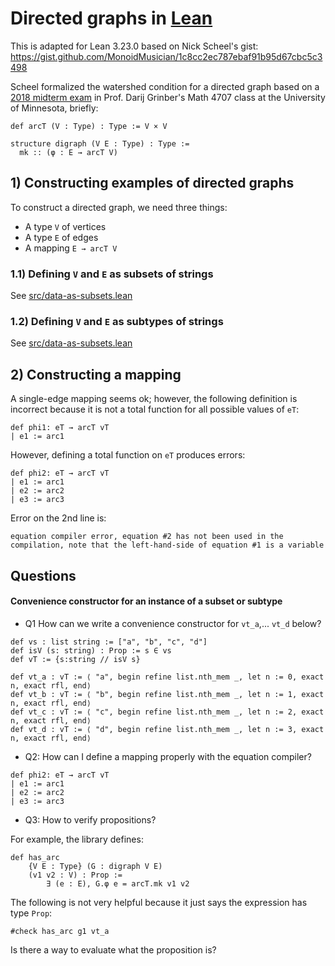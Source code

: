 # Directed graphs in [Lean](https://leanprover-community.github.io/index.html)

This is adapted for Lean 3.23.0 based on Nick Scheel's gist:
https://gist.github.com/MonoidMusician/1c8cc2ec787ebaf91b95d67cbc5c3498

Scheel formalized the watershed condition for a directed graph
based on a [2018 midterm exam](http://www-users.math.umn.edu/~dgrinber/comb2/mt3.pdf) 
in Prof. Darij Grinber's Math 4707 class at the University of Minnesota, briefly:


```lean
def arcT (V : Type) : Type := V × V

structure digraph (V E : Type) : Type :=
  mk :: (φ : E → arcT V)
```

## 1) Constructing examples of directed graphs

To construct a directed graph, we need three things:
- A type `V` of vertices
- A type `E` of edges
- A mapping `E → arcT V`

### 1.1) Defining `V` and `E` as subsets of strings

See [src/data-as-subsets.lean](src/data-as-subsets.lean)

### 1.2) Defining `V` and `E` as subtypes of strings

See [src/data-as-subsets.lean](src/data-as-subtypes.lean)

## 2) Constructing a mapping

A single-edge mapping seems ok; however, the following definition is incorrect because
it is not a total function for all possible values of `eT`:

```lean
def phi1: eT → arcT vT
| e1 := arc1
```

However, defining a total function on `eT` produces errors:

```lean
def phi2: eT → arcT vT
| e1 := arc1
| e2 := arc2
| e3 := arc3
```

Error on the 2nd line is:

```
equation compiler error, equation #2 has not been used in the compilation, note that the left-hand-side of equation #1 is a variable
```


## Questions

#### Convenience constructor for an instance of a subset or subtype 

* Q1 How can we write a convenience constructor for `vt_a`,... `vt_d` below?

```lean
def vs : list string := ["a", "b", "c", "d"]
def isV (s: string) : Prop := s ∈ vs
def vT := {s:string // isV s}

def vt_a : vT := ⟨ "a", begin refine list.nth_mem _, let n := 0, exact n, exact rfl, end⟩
def vt_b : vT := ⟨ "b", begin refine list.nth_mem _, let n := 1, exact n, exact rfl, end⟩
def vt_c : vT := ⟨ "c", begin refine list.nth_mem _, let n := 2, exact n, exact rfl, end⟩
def vt_d : vT := ⟨ "d", begin refine list.nth_mem _, let n := 3, exact n, exact rfl, end⟩
```

* Q2: How can I define a mapping properly with the equation compiler?


```lean
def phi2: eT → arcT vT
| e1 := arc1
| e2 := arc2
| e3 := arc3
```

* Q3: How to verify propositions?

For example, the library defines:

```lean
def has_arc
    {V E : Type} (G : digraph V E)
    (v1 v2 : V) : Prop :=
        ∃ (e : E), G.φ e = arcT.mk v1 v2
```

The following is not very helpful because it just says the expression has type `Prop`:

```
#check has_arc g1 vt_a
```

Is there a way to evaluate what the proposition is?

